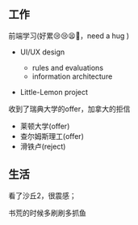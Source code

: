 ## 工作

前端学习(好累😢😢😫🤕，need a hug  )

  -  UI/UX design
      - rules and evaluations
      - information architecture
  
  - Little-Lemon project

收到了瑞典大学的offer，加拿大的拒信
- 莱顿大学(offer)
- 查尔姆斯理工(offer)
- 滑铁卢(reject)

## 生活

看了沙丘2，很震感；

书荒的时候多刷刷多抓鱼
